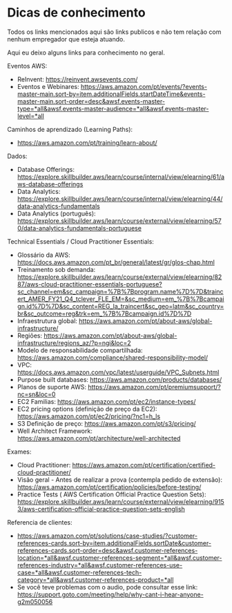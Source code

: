 # Dicas de conhecimento

Todos os links mencionados aqui são links publicos e não tem relação com nenhum empregador que esteja atuando.

Aqui eu deixo alguns links para conhecimento no geral.

Eventos AWS:
- ReInvent: https://reinvent.awsevents.com/
- Eventos e Webinares: https://aws.amazon.com/pt/events/?events-master-main.sort-by=item.additionalFields.startDateTime&events-master-main.sort-order=desc&awsf.events-master-type=*all&awsf.events-master-audience=*all&awsf.events-master-level=*all

Caminhos de aprendizado (Learning Paths):
- https://aws.amazon.com/pt/training/learn-about/

Dados:
- Database Offerings: https://explore.skillbuilder.aws/learn/course/internal/view/elearning/61/aws-database-offerings
- Data Analytics: https://explore.skillbuilder.aws/learn/course/internal/view/elearning/44/data-analytics-fundamentals
- Data Analytics (português): https://explore.skillbuilder.aws/learn/course/external/view/elearning/570/data-analytics-fundamentals-portuguese


Technical Essentials / Cloud Practitioner Essentials:
-  Glossário da AWS: https://docs.aws.amazon.com/pt_br/general/latest/gr/glos-chap.html
- Treinamento sob demanda: https://explore.skillbuilder.aws/learn/course/external/view/elearning/8287/aws-cloud-practitioner-essentials-portuguese?sc_channel=em&sc_campaign=%7B%7Bprogram.name%7D%7D&traincert_AMER_FY21_Q4_tclever_FLE_EM=&sc_medium=em_%7B%7Bcampaign.id%7D%7D&sc_content=REG_la_traincert&sc_geo=latm&sc_country=br&sc_outcome=reg&trk=em_%7B%7Bcampaign.id%7D%7D
- Infraestrutura global: https://aws.amazon.com/pt/about-aws/global-infrastructure/
- Regiões: https://aws.amazon.com/pt/about-aws/global-infrastructure/regions_az/?p=ngi&loc=2
- Modelo de responsabilidade compartilhada: https://aws.amazon.com/compliance/shared-responsibility-model/
- VPC: https://docs.aws.amazon.com/vpc/latest/userguide/VPC_Subnets.html
- Purpose built databases: https://aws.amazon.com/products/databases/
- Planos de suporte AWS: https://aws.amazon.com/pt/premiumsupport/?nc=sn&loc=0
- EC2 Familias: https://aws.amazon.com/pt/ec2/instance-types/
- EC2 pricing options (definição de preço da EC2): https://aws.amazon.com/pt/ec2/pricing/?nc1=h_ls
- S3 Definição de preço: https://aws.amazon.com/pt/s3/pricing/
- Well Architect Framework: https://aws.amazon.com/pt/architecture/well-architected


Exames:
- Cloud Practitioner: https://aws.amazon.com/pt/certification/certified-cloud-practitioner/
- Visão geral - Antes de realizar a prova (contempla pedido de extensão): https://aws.amazon.com/pt/certification/policies/before-testing/
- Practice Tests (
AWS Certification Official Practice Question Sets): https://explore.skillbuilder.aws/learn/course/external/view/elearning/9153/aws-certification-official-practice-question-sets-english

Referencia de clientes:
- https://aws.amazon.com/pt/solutions/case-studies/?customer-references-cards.sort-by=item.additionalFields.sortDate&customer-references-cards.sort-order=desc&awsf.customer-references-location=*all&awsf.customer-references-segment=*all&awsf.customer-references-industry=*all&awsf.customer-references-use-case=*all&awsf.customer-references-tech-category=*all&awsf.customer-references-product=*all
- Se você teve problemas com o audio, pode consultar esse link: https://support.goto.com/meeting/help/why-cant-i-hear-anyone-g2m050056
